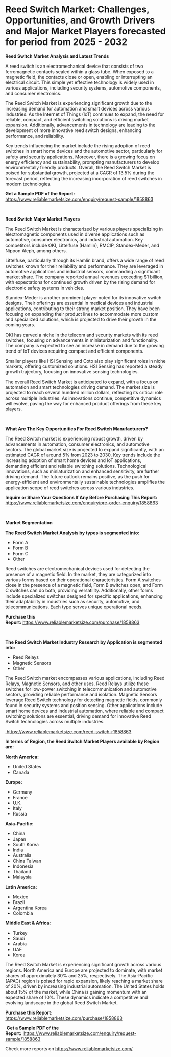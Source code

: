 <p><h1>Reed Switch Market: Challenges, Opportunities, and Growth Drivers and Major Market Players forecasted for period from 2025 - 2032</h1></p><p><strong>Reed Switch Market Analysis and Latest Trends</strong></p>
<p><p>A reed switch is an electromechanical device that consists of two ferromagnetic contacts sealed within a glass tube. When exposed to a magnetic field, the contacts close or open, enabling or interrupting an electrical circuit. This simple yet effective technology is widely used in various applications, including security systems, automotive components, and consumer electronics.</p><p>The Reed Switch Market is experiencing significant growth due to the increasing demand for automation and smart devices across various industries. As the Internet of Things (IoT) continues to expand, the need for reliable, compact, and efficient switching solutions is driving market expansion. Additionally, advancements in technology are leading to the development of more innovative reed switch designs, enhancing performance, and reliability.</p><p>Key trends influencing the market include the rising adoption of reed switches in smart home devices and the automotive sector, particularly for safety and security applications. Moreover, there is a growing focus on energy efficiency and sustainability, prompting manufacturers to develop environmentally friendly products. Overall, the Reed Switch Market is poised for substantial growth, projected at a CAGR of 13.5% during the forecast period, reflecting the increasing incorporation of reed switches in modern technologies.</p></p>
<p><strong>Get a Sample PDF of the Report:&nbsp;</strong> <a href="https://www.reliablemarketsize.com/enquiry/request-sample/1858863?utm_campaign=1879&utm_medium=2&utm_source=Github&utm_content=ia&utm_term=19022025&utm_id=reed-switch">https://www.reliablemarketsize.com/enquiry/request-sample/1858863</a></p>
<p>&nbsp;</p>
<p><strong>Reed Switch Major Market Players</strong></p>
<p><p>The Reed Switch Market is characterized by various players specializing in electromagnetic components used in diverse applications such as automotive, consumer electronics, and industrial automation. Key competitors include OKI, Littelfuse (Hamlin), RMCIP, Standex-Meder, and Nippon Aleph, among others.</p><p>Littelfuse, particularly through its Hamlin brand, offers a wide range of reed switches known for their reliability and performance. They are leveraged in automotive applications and industrial sensors, commanding a significant market share. The company reported annual revenues exceeding $1 billion, with expectations for continued growth driven by the rising demand for electronic safety systems in vehicles.</p><p>Standex-Meder is another prominent player noted for its innovative switch designs. Their offerings are essential in medical devices and industrial applications, contributing to their strong market position. They have been focusing on expanding their product lines to accommodate more custom and specialized solutions, which is projected to drive their growth in the coming years.</p><p>OKI has carved a niche in the telecom and security markets with its reed switches, focusing on advancements in miniaturization and functionality. The company is expected to see an increase in demand due to the growing trend of IoT devices requiring compact and efficient components.</p><p>Smaller players like HSI Sensing and Coto also play significant roles in niche markets, offering customized solutions. HSI Sensing has reported a steady growth trajectory, focusing on innovative sensing technologies.</p><p>The overall Reed Switch Market is anticipated to expand, with a focus on automation and smart technologies driving demand. The market size is projected to reach several hundred million dollars, reflecting its critical role across multiple industries. As innovations continue, competitive dynamics will evolve, paving the way for enhanced product offerings from these key players.</p></p>
<p>&nbsp;</p>
<p><strong>What Are The Key Opportunities For Reed Switch Manufacturers?</strong></p>
<p><p>The Reed Switch market is experiencing robust growth, driven by advancements in automation, consumer electronics, and automotive sectors. The global market size is projected to expand significantly, with an estimated CAGR of around 5% from 2023 to 2030. Key trends include the increasing adoption of smart home devices and IoT applications, demanding efficient and reliable switching solutions. Technological innovations, such as miniaturization and enhanced sensitivity, are further driving demand. The future outlook remains positive, as the push for energy-efficient and environmentally sustainable technologies amplifies the application scope of reed switches across various industries.</p></p>
<p><strong>Inquire or Share Your Questions If Any Before Purchasing This Report:</strong> <a href="https://www.reliablemarketsize.com/enquiry/pre-order-enquiry/1858863?utm_campaign=1879&utm_medium=2&utm_source=Github&utm_content=ia&utm_term=19022025&utm_id=reed-switch">https://www.reliablemarketsize.com/enquiry/pre-order-enquiry/1858863</a></p>
<p>&nbsp;</p>
<p><strong>Market Segmentation</strong></p>
<p><strong>The Reed Switch Market Analysis by types is segmented into:</strong></p>
<p><ul><li>Form A</li><li>Form B</li><li>Form C</li><li>Other</li></ul></p>
<p><p>Reed switches are electromechanical devices used for detecting the presence of a magnetic field. In the market, they are categorized into various forms based on their operational characteristics. Form A switches close in the presence of a magnetic field, Form B switches open, and Form C switches can do both, providing versatility. Additionally, other forms include specialized switches designed for specific applications, enhancing their adaptability in industries such as security, automotive, and telecommunications. Each type serves unique operational needs.</p></p>
<p><strong>Purchase this Report:&nbsp;</strong><a href="https://www.reliablemarketsize.com/purchase/1858863?utm_campaign=1879&utm_medium=2&utm_source=Github&utm_content=ia&utm_term=19022025&utm_id=reed-switch">https://www.reliablemarketsize.com/purchase/1858863</a></p>
<p>&nbsp;</p>
<p><strong>The Reed Switch Market Industry Research by Application is segmented into:</strong></p>
<p><ul><li>Reed Relays</li><li>Magnetic Sensors</li><li>Other</li></ul></p>
<p><p>The Reed Switch market encompasses various applications, including Reed Relays, Magnetic Sensors, and other uses. Reed Relays utilize these switches for low-power switching in telecommunication and automotive sectors, providing reliable performance and isolation. Magnetic Sensors leverage Reed Switch technology for detecting magnetic fields, commonly found in security systems and position sensing. Other applications include smart home devices and industrial automation, where reliable and compact switching solutions are essential, driving demand for innovative Reed Switch technologies across multiple industries.</p></p>
<p><a href="https://www.reliablemarketsize.com/reed-switch-r1858863?utm_campaign=1879&utm_medium=2&utm_source=Github&utm_content=ia&utm_term=19022025&utm_id=reed-switch">&nbsp;https://www.reliablemarketsize.com/reed-switch-r1858863</a></p>
<p><strong>In terms of Region, the Reed Switch Market Players available by Region are:</strong></p>
<p>
    <p> <strong> North America: </strong>
        <ul>
            <li>United States</li>
            <li>Canada</li>
        </ul>
        </p> 
    <p> <strong> Europe: </strong>
        <ul>
            <li>Germany</li>
            <li>France</li>
            <li>U.K.</li>
            <li>Italy</li>
            <li>Russia</li>
        </ul>
        </p> 
    <p> <strong> Asia-Pacific: </strong>
        <ul>
            <li>China</li>
            <li>Japan</li>
            <li>South Korea</li>
            <li>India</li>
            <li>Australia</li>
            <li>China Taiwan</li>
            <li>Indonesia</li>
            <li>Thailand</li>
            <li>Malaysia</li>
        </ul>
        </p> 
    <p> <strong> Latin America: </strong>
        <ul>
            <li>Mexico</li>
            <li>Brazil</li>
            <li>Argentina Korea</li>
            <li>Colombia</li>
        </ul>
        </p> 
    <p> <strong> Middle East & Africa: </strong>
        <ul>
            <li>Turkey</li>
            <li>Saudi</li>
            <li>Arabia</li>
            <li>UAE</li>
            <li>Korea</li>
        </ul>
    </p>
    </p>
<p><p>The Reed Switch Market is experiencing significant growth across various regions. North America and Europe are projected to dominate, with market shares of approximately 30% and 25%, respectively. The Asia-Pacific (APAC) region is poised for rapid expansion, likely reaching a market share of 20%, driven by increasing industrial automation. The United States holds about 15% of the market, while China is gaining momentum with an expected share of 10%. These dynamics indicate a competitive and evolving landscape in the global Reed Switch Market.</p></p>
<p><strong>Purchase this Report: </strong><a href="https://www.reliablemarketsize.com/purchase/1858863?utm_campaign=1879&utm_medium=2&utm_source=Github&utm_content=ia&utm_term=19022025&utm_id=reed-switch">https://www.reliablemarketsize.com/purchase/1858863</a></p>
<p>&nbsp;<strong>Get a Sample PDF of the Report:&nbsp;&nbsp;</strong><a href="https://www.reliablemarketsize.com/enquiry/request-sample/1858863?utm_campaign=1879&utm_medium=2&utm_source=Github&utm_content=ia&utm_term=19022025&utm_id=reed-switch">https://www.reliablemarketsize.com/enquiry/request-sample/1858863</a></p>
<p><strong></strong></p>
<p>Check more reports on <a href="https://www.reliablemarketsize.com/?utm_campaign=1879&utm_medium=2&utm_source=Github&utm_content=ia&utm_term=19022025&utm_id=reed-switch">https://www.reliablemarketsize.com/</a></p>